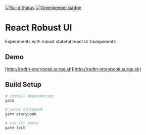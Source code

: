[![Build Status](https://travis-ci.org/AskToni/asktoni-client.svg?branch=master)](https://travis-ci.org/AskToni/asktoni-client)
[![Greenkeeper badge](https://badges.greenkeeper.io/AskToni/asktoni-client.svg)](https://greenkeeper.io/)

# React Robust UI
Experiments with robust stateful react UI Components

## Demo

[http://redtn-storybook.surge.sh](http://redtn-storybook.surge.sh)
## Build Setup

``` bash
# install dependencies
yarn

# serve storybook
yarn storybook

# run all tests
yarn test
```